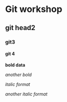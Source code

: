# Git workshop
## git head2
### git3
#### git 4

**bold data**

_another bold_

*italic format*

_another italic format_

